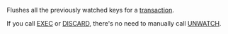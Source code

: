 Flushes all the previously watched keys for a [transaction][tt].

[tt]: /topics/transactions

If you call [EXEC](/commands/exec) or [DISCARD](/commands/discard), there's no need to manually call [UNWATCH](/commands/unwatch).

